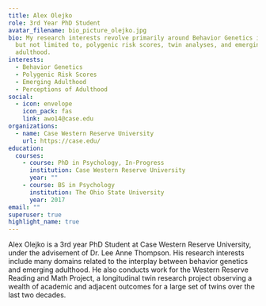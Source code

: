 ```yaml
---
title: Alex Olejko
role: 3rd Year PhD Student
avatar_filename: bio_picture_olejko.jpg
bio: My research interests revolve primarily around Behavior Genetics including
  but not limited to, polygenic risk scores, twin analyses, and emerging
  adulthood.
interests:
  - Behavior Genetics
  - Polygenic Risk Scores
  - Emerging Adulthood
  - Perceptions of Adulthood
social:
  - icon: envelope
    icon_pack: fas
    link: awo14@case.edu
organizations:
  - name: Case Western Reserve University
    url: https://case.edu/
education:
  courses:
    - course: PhD in Psychology, In-Progress
      institution: Case Western Reserve University
      year: ""
    - course: BS in Psychology
      institution: The Ohio State University
      year: 2017
email: ""
superuser: true
highlight_name: true
---
```

<!--StartFragment-->

Alex Olejko is a 3rd year PhD Student at Case Western Reserve University, under the advisement of Dr. Lee Anne Thompson. His research interests include many domains related to the interplay between behavior genetics and emerging adulthood. He also conducts work for the Western Reserve Reading and Math Project, a longitudinal twin research project observing a wealth of academic and adjacent outcomes for a large set of twins over the last two decades.

<!--EndFragment-->